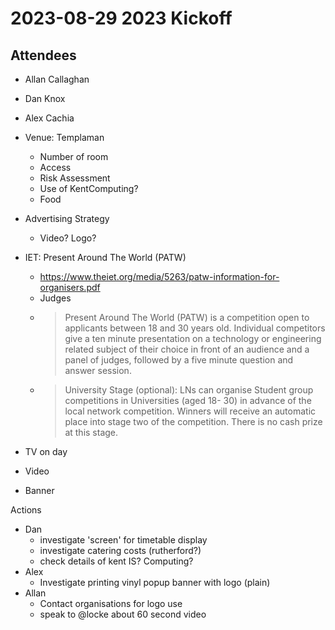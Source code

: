 
2023-08-29 2023 Kickoff
=======================

Attendees
---------
* Allan Callaghan
* Dan Knox
* Alex Cachia

* Venue: Templaman
    * Number of room
    * Access
    * Risk Assessment
    * Use of KentComputing?
    * Food
* Advertising Strategy
    * Video? Logo?
* IET: Present Around The World (PATW)
    * https://www.theiet.org/media/5263/patw-information-for-organisers.pdf
    * Judges
    * > Present Around The World (PATW) is a competition open to applicants between 18 and 30 years old. Individual competitors give a ten minute presentation on a technology or engineering related subject of their choice in front of an audience and a panel of judges, followed by a five minute question and answer session.
    * > University Stage (optional): LNs can organise Student group competitions in Universities (aged 18- 30) in advance of the local network competition. Winners will receive an automatic place into stage two of the competition. There is no cash prize at this stage.
* TV on day
* Video
* Banner


Actions
* Dan
    * investigate 'screen' for timetable display
    * investigate catering costs (rutherford?)
    * check details of kent IS? Computing?
* Alex
    * Investigate printing vinyl popup banner with logo (plain)
* Allan
    * Contact organisations for logo use
    * speak to @locke about 60 second video

